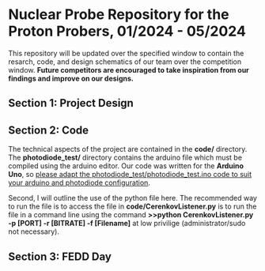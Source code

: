 # Nuclear Probe Repository for the Proton Probers, 01/2024 - 05/2024

This repository will be updated over the specified window to contain the resarch, code, and design schematics of our team over the competition window. **Future competitors are encouraged to take inspiration from our findings and improve on our designs.**

## Section 1: Project Design

## Section 2: Code

The technical aspects of the project are contained in the **code/** directory. The **photodiode_test/** directory contains the arduino file which must be compiled using the arduino editor. Our code was written for the **Arduino Uno**, so <u>please adapt the photodiode_test/photodiode_test.ino code to suit your arduino and photodiode configuration</u>.

Second, I will outline the use of the python file here. The recommended way to run the file is to access the file in **code/CerenkovListener.py** is to run the file in a command line using the command **>>python CerenkovListener.py -p [PORT] -r [BITRATE] -f [Filename]** at low privilige (administrator/sudo not necessary).

## Section 3: FEDD Day
